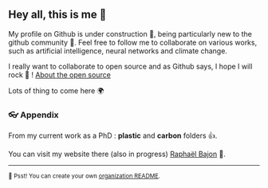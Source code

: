 ## Hey all, this is me 👋

My profile on Github is under construction 🦦, being particularly new to the github community 🙇‍. Feel free to follow me to collaborate on various works, such as artificial intelligence, neural networks and climate change. 

I really want to collaborate to open source and as Github says, I hope I will rock 🎸 ! [About the open source](https://opensource.guide/)

Lots of thing to come here 🌍 

### 👓 Appendix

From my current work as a PhD : **plastic** and **carbon** folders :+1:. 

You can visit my website there (also in progress) [Raphaël Bajon](https://raphaelbajon.github.io) 🙌.


---

<sub>🤫 Psst! You can create your own [organization README](https://docs.github.com/en/organizations/collaborating-with-groups-in-organizations/customizing-your-organizations-profile).</sub>

<!--
Made with 🖤
-->
